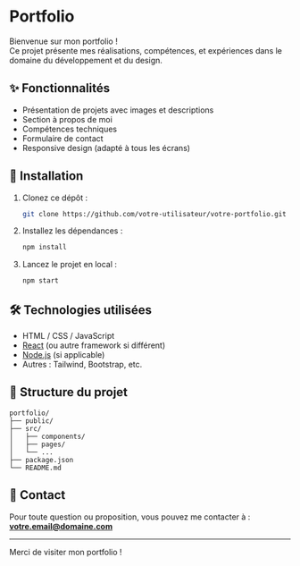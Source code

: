 # Portfolio

Bienvenue sur mon portfolio !  
Ce projet présente mes réalisations, compétences, et expériences dans le domaine du développement et du design.

## ✨ Fonctionnalités

- Présentation de projets avec images et descriptions
- Section à propos de moi
- Compétences techniques
- Formulaire de contact
- Responsive design (adapté à tous les écrans)

## 🚀 Installation

1. Clonez ce dépôt :
   ```bash
   git clone https://github.com/votre-utilisateur/votre-portfolio.git
   ```
2. Installez les dépendances :
   ```bash
   npm install
   ```
3. Lancez le projet en local :
   ```bash
   npm start
   ```

## 🛠️ Technologies utilisées

- HTML / CSS / JavaScript
- [React](https://reactjs.org/) (ou autre framework si différent)
- [Node.js](https://nodejs.org/) (si applicable)
- Autres : Tailwind, Bootstrap, etc.

## 📂 Structure du projet

```
portfolio/
├── public/
├── src/
│   ├── components/
│   ├── pages/
│   └── ...
├── package.json
└── README.md
```

## 📧 Contact

Pour toute question ou proposition, vous pouvez me contacter à :  
**votre.email@domaine.com**

---

Merci de visiter mon portfolio !
